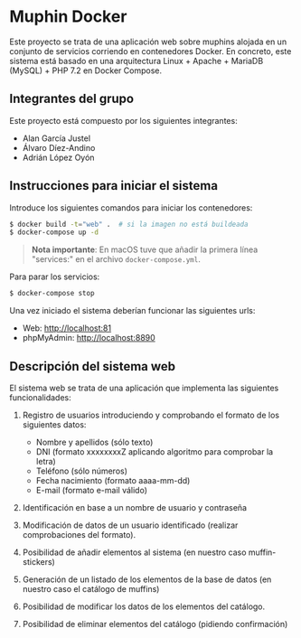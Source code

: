 # Muphin Docker

Este proyecto se trata de una aplicación web sobre muphins alojada en un
conjunto de servicios corriendo en contenedores Docker. En concreto, este
sistema está basado en una arquitectura Linux + Apache + MariaDB (MySQL) + PHP 7.2 en Docker Compose. 

## Integrantes del grupo

Este proyecto está compuesto por los siguientes integrantes:
- Alan García Justel
- Álvaro Díez-Andino
- Adrián López Oyón

## Instrucciones para iniciar el sistema

Introduce los siguientes comandos para iniciar los contenedores:
```bash
$ docker build -t="web" .  # si la imagen no está buildeada
$ docker-compose up -d
```

> **Nota importante**: En macOS tuve que añadir la primera línea "services:" en el
> archivo `docker-compose.yml`.

Para parar los servicios:
```bash
$ docker-compose stop
```

Una vez iniciado el sistema deberían funcionar las siguientes urls:
- Web: [http://localhost:81](http://localhost:81)
- phpMyAdmin: [http://localhost:8890](http://localhost:8890)

## Descripción del sistema web 

El sistema web se trata de una aplicación que implementa las siguientes
funcionalidades:

1. Registro de usuarios introduciendo y comprobando el formato de los
   siguientes datos:
    - Nombre y apellidos (sólo texto) 
    - DNI (formato xxxxxxxxZ aplicando algoritmo para comprobar la letra)
    - Teléfono (sólo números)
    - Fecha nacimiento (formato aaaa-mm-dd)
    - E-mail (formato e-mail válido)

2. Identificación en base a un nombre de usuario y contraseña

3. Modificación de datos de un usuario identificado (realizar comprobaciones
   del formato).

4. Posibilidad de añadir elementos al sistema (en nuestro caso muffin-stickers)

5. Generación de un listado de los elementos de la base de datos (en nuestro
   caso el catálogo de muffins)

6. Posibilidad de modificar los datos de los elementos del catálogo.

7. Posibilidad de eliminar elementos del catálogo (pidiendo confirmación)



